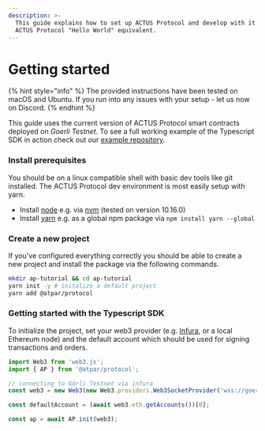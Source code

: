 ```yaml
---
description: >-
  This guide explains how to set up ACTUS Protocol and develop with it. It's the
  ACTUS Protocol "Hello World" equivalent.
---
```


# Getting started

{% hint style="info" %}
The provided instructions have been tested on macOS and Ubuntu. If you run into any issues with your setup - let us now on Discord.
{% endhint %}

This guide uses the current version of ACTUS Protocol smart contracts deployed on _Goerli  Testnet_. To see a full working example of the Typescript SDK in action check out our [example repository](https://github.com/atpar/example).

### Install prerequisites

You should be on a linux compatible shell with basic dev tools like git installed. The ACTUS Protocol dev environment is most easily setup with yarn.

* Install [node](https://nodejs.org/en/) e.g. via [nvm](https://github.com/nvm-sh/nvm) \(tested on version 10.16.0\)
* Install [yarn](https://yarnpkg.com/lang/en/docs/install/#debian-stable) e.g. as a global npm package via `npm install yarn --global`

### Create a new project

If you've configured everything correctly you should be able to create a new project and install the package via the following commands.

```bash
mkdir ap-tutorial && cd ap-tutorial
yarn init -y # initalize a default project
yarn add @atpar/protocol
```

### Getting started with the Typescript SDK

To initialize the project, set your web3 provider \(e.g. [Infura](https://infura.io/), or a local Ethereum node\) and the default account which should be used for signing transactions and orders.

```typescript
import Web3 from 'web3.js'; 
import { AP } from '@atpar/protocol';

// connecting to Görli Testnet via infura
const web3 = new Web3(new Web3.providers.Web3SocketProvider('wss://goerli.infura.io/ws/v3/<PROJECT_ID>'));

const defaultAccount = (await web3.eth.getAccounts())[0];

const ap = await AP.init(web3);
```



